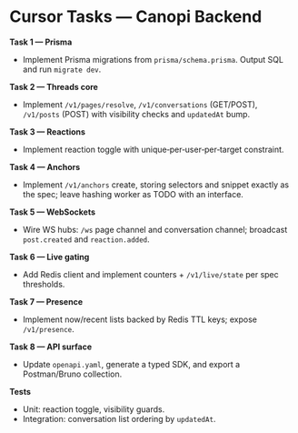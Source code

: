# Cursor Tasks — Canopi Backend

**Task 1 — Prisma**
- Implement Prisma migrations from `prisma/schema.prisma`. Output SQL and run `migrate dev`.

**Task 2 — Threads core**
- Implement `/v1/pages/resolve`, `/v1/conversations` (GET/POST), `/v1/posts` (POST) with visibility checks and `updatedAt` bump.

**Task 3 — Reactions**
- Implement reaction toggle with unique‑per‑user‑per‑target constraint.

**Task 4 — Anchors**
- Implement `/v1/anchors` create, storing selectors and snippet exactly as the spec; leave hashing worker as TODO with an interface.

**Task 5 — WebSockets**
- Wire WS hubs: `/ws` page channel and conversation channel; broadcast `post.created` and `reaction.added`.

**Task 6 — Live gating**
- Add Redis client and implement counters + `/v1/live/state` per spec thresholds.

**Task 7 — Presence**
- Implement now/recent lists backed by Redis TTL keys; expose `/v1/presence`.

**Task 8 — API surface**
- Update `openapi.yaml`, generate a typed SDK, and export a Postman/Bruno collection.

**Tests**
- Unit: reaction toggle, visibility guards.
- Integration: conversation list ordering by `updatedAt`.

